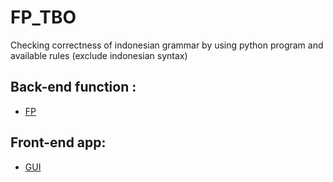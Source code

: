 # FP_TBO
Checking correctness of indonesian grammar by using python program and available rules (exclude indonesian syntax)
## Back-end function :
  - [FP](FP.py)
## Front-end app:
  - [GUI](GUI.py)
